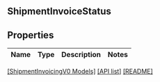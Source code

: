 ## ShipmentInvoiceStatus

## Properties

Name | Type | Description | Notes
------------ | ------------- | ------------- | -------------

[[ShipmentInvoicingV0 Models]](../) [[API list]](../../Api) [[README]](../../../README.md)
